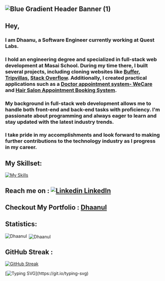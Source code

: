 ## ![Blue Gradient Header Banner (1)](https://user-images.githubusercontent.com/112754832/215061523-7e21b628-bc42-418e-98cf-e58bb3912026.png)

## Hey, 

### I am Dhaanu, a Software Engineer currently working at Quest Labs. 
### I hold an engineering degree and specialized in full-stack web development at Masai School. During my time there, I built several projects, including cloning websites like [Buffer](https://symphonious-beijinho-ddb7b9.netlify.app/), [Tripvillas](https://lustrous-quokka-d5e991.netlify.app/),  [Stack Overflow](https://rococo-rolypoly-a926ac.netlify.app/). Additionally, I created practical applications such as a [Doctor appointment system- WeCare ](https://wecareyou.vercel.app/) and [Hair Salon Appointment Booking System](https://snipsandspikes.netlify.app/).

### My background in full-stack web development allows me to handle both front-end and back-end tasks with proficiency. I'm passionate about programming and always eager to learn and stay updated with the latest industry trends.

### I take pride in my accomplishments and look forward to making further contributions to the technology industry as I progress in my career.

## My Skillset:

   [![My Skills](https://skillicons.dev/icons?i=js,nodejs,express,mongodb,html,css,mysql,aws,redis,react)](https://skillicons.dev)
   

 ##  Reach me on :  [![Linkedin](https://i.stack.imgur.com/gVE0j.png) LinkedIn](https://www.linkedin.com/in/dhaanu/) &nbsp; 
 
 ## Checkout My Portfolio : [DhaanuI](https://dhaanui.github.io/)

## Statistics:
<p><img align="left" src="https://github-readme-stats.vercel.app/api/top-langs?username=DhaanuI&show_icons=true&locale=en&layout=compact&theme=tokyonight" alt="DhaanuI" /></p>

<p>&nbsp;<img align="center" src="https://github-readme-stats.vercel.app/api?username=DhaanuI&show_icons=true&locale=en&theme=tokyonight" alt="DhaanuI" /></p>



## GitHub Streak :
[![GitHub Streak](https://github-readme-streak-stats.herokuapp.com?user=DhaanuI&theme=tokyonight)](https://git.io/streak-stats)


[![Typing SVG](https://readme-typing-svg.demolab.com?font=Fira+Code&weight=600&size=21&pause=1000&width=435&lines=Thanks+for+visiting+my+Profile.)](https://git.io/typing-svg)

<!-- ![](https://komarev.com/ghpvc/?username=dhaanui&color=blue)
 -->
<!--
**DhaanuI/DhaanuI** is a ✨ _special_ ✨ repository because its `README.md` (this file) appears on your GitHub profile.

Here are some ideas to get you started:


- 🌱 I’m currently learning Node 
- 👯 I’m looking to collaborate on ...
- 🤔 I’m looking for help with ...
- 💬 Ask me about ...
- 📫 How to reach me: ...
- 😄 Pronouns: ...
- ⚡ Fun fact: ...
-->
